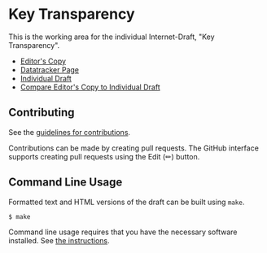 # Key Transparency

This is the working area for the individual Internet-Draft, "Key Transparency".

* [Editor's Copy](https://Bren2010.github.io/draft-key-transparency/#go.draft-mcmillion-key-transparency.html)
* [Datatracker Page](https://datatracker.ietf.org/doc/draft-mcmillion-key-transparency)
* [Individual Draft](https://datatracker.ietf.org/doc/html/draft-mcmillion-key-transparency)
* [Compare Editor's Copy to Individual Draft](https://Bren2010.github.io/draft-key-transparency/#go.draft-mcmillion-key-transparency.diff)


## Contributing

See the
[guidelines for contributions](https://github.com/Bren2010/draft-key-transparency/blob/main/CONTRIBUTING.md).

Contributions can be made by creating pull requests.
The GitHub interface supports creating pull requests using the Edit (✏) button.


## Command Line Usage

Formatted text and HTML versions of the draft can be built using `make`.

```sh
$ make
```

Command line usage requires that you have the necessary software installed.  See
[the instructions](https://github.com/martinthomson/i-d-template/blob/main/doc/SETUP.md).

